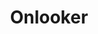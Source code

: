 ---
layout: 7A51
title: Onlooker
owner: Onlooker
license: MIT
site: http://onlooker7a51.blogspot.ru/2015/04/blog-post.html
source: https://github.com/SVPolosin/onlooker.git
---